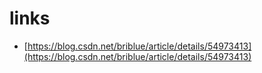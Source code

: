 # links

- [https://blog.csdn.net/briblue/article/details/54973413](https://blog.csdn.net/briblue/article/details/54973413)